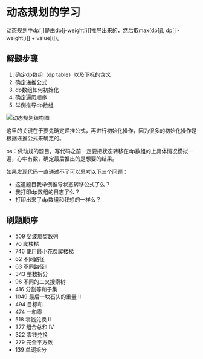 # 动态规划的学习
动态规划中dp[j]是由dp[j-weight[i]]推导出来的，然后取max(dp[j], dp[j - weight[i]] + value[i])。
## 解题步骤
1. 确定dp数组（dp table）以及下标的含义
2. 确定递推公式
3. dp数组如何初始化
4. 确定遍历顺序
5. 举例推导dp数组

![动态规划结构图](https://code-thinking.cdn.bcebos.com/pics/%E5%8A%A8%E6%80%81%E8%A7%84%E5%88%92-%E6%80%BB%E7%BB%93%E5%A4%A7%E7%BA%B21.jpg)

这里的关键在于要先确定递推公式，再进行初始化操作，因为很多的初始化操作是根据递推公式来确定的。

ps：做动规的题目，写代码之前一定要把状态转移在dp数组的上具体情况模拟一遍，心中有数，确定最后推出的是想要的结果。

如果发现代码一直通过不了可以思考以下三个问题：
* 这道题目我举例推导状态转移公式了么？
* 我打印dp数组的日志了么？
* 打印出来了dp数组和我想的一样么？

## 刷题顺序
*  509 斐波那契数列
*   70 爬楼梯
*  746 使用最小花费爬楼梯
*   62 不同路径
*   63 不同路径Ⅱ
*  343 整数拆分
*   96 不同的二叉搜索树
*  416 分割等和子集
* 1049 最后一块石头的重量 II
*  494 目标和
*  474 一和零
*  518 零钱兑换 II
*  377 组合总和 Ⅳ
*  322 零钱兑换
*  279 完全平方数
*  139 单词拆分